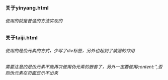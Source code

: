 ### 关于yinyang.html
###### 使用的就是普通的方法实现的

### 关于taiji.html
###### 使用的是伪元素的方式，少写了div标签，另外也起到了装逼的作用
###### 需要注意的是伪元素不能再次使用伪元素的嵌套了，另外一定要使用content:'',否则伪元素在页面显示不出来
